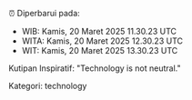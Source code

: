 ⏰ Diperbarui pada:
- WIB: Kamis, 20 Maret 2025 11.30.23 UTC
- WITA: Kamis, 20 Maret 2025 12.30.23 UTC
- WIT: Kamis, 20 Maret 2025 13.30.23 UTC

Kutipan Inspiratif:
"Technology is not neutral."


Kategori: technology

